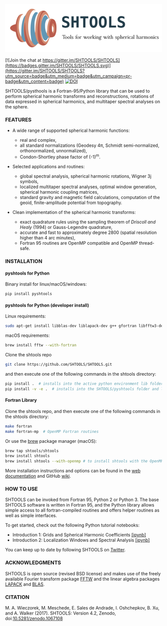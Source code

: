 ![LOGO](misc/logo.png)

[![Join the chat at https://gitter.im/SHTOOLS/SHTOOLS](https://badges.gitter.im/SHTOOLS/SHTOOLS.svg)](https://gitter.im/SHTOOLS/SHTOOLS?utm_source=badge&utm_medium=badge&utm_campaign=pr-badge&utm_content=badge)
[![DOI](https://zenodo.org/badge/doi/10.5281/zenodo.1067108.svg)](http://dx.doi.org/10.5281/zenodo.1067108)

SHTOOLS/pysthools is a Fortran-95/Python library that can be used to perform
spherical harmonic transforms and reconstructions, rotations of data expressed
in spherical harmonics, and multitaper spectral analyses on the sphere.

### FEATURES ###

* A wide range of supported spherical harmonic functions:
   * real and complex,
   * all standard normalizations (Geodesy 4&pi;, Schmidt semi-normalized, orthonormalized, unnormalized),
   * Condon-Shortley phase factor of (-1)<sup>m</sup>.

* Selected applications and routines:
   * global spectral analysis, spherical harmonic rotations, Wigner 3j symbols,
   * localized multitaper spectral analyses, optimal window generation, spherical harmonic coupling matrices,
   * standard gravity and magnetic field calculations, computation of the geoid, finite-amplitude potential from topography.

* Clean implementation of the spherical harmonic transforms:
  * exact quadrature rules using the sampling theorem of *Driscoll and Healy* (1994) or Gauss-Legendre quadrature,
  * accurate and fast to approximately degree 2800 (spatial resolution higher than 4 arc minutes),
  * Fortran 95 routines are OpenMP compatible and OpenMP thread-safe.

### INSTALLATION ###
#### pyshtools for Python ####
Binary install for linux/macOS/windows:
```bash
pip install pyshtools
```
#### pyshtools for Python (developer install) ####
Linux requirements:
```bash
sudo apt-get install libblas-dev liblapack-dev g++ gfortran libfftw3-dev tcsh
```
macOS requirements:
```bash
brew install fftw --with-fortran
```
Clone the shtools repo
```bash
git clone https://github.com/SHTOOLS/SHTOOLS.git
```
and then execute one of the following commands in the shtools directory:
```bash
pip install .  # installs into the active python environment lib folder
pip install -v -e .  # installs into the SHTOOLS/pyshtools folder and links to the active python environment
```
#### Fortran Library ####
Clone the shtools repo, and then execute one of the following commands in the shtools directory:
```bash
make fortran
make fortran-mp  # OpenMP Fortran routines
```
Or use the [brew](http://brew.sh/) package manager (macOS):
```bash
brew tap shtools/shtools
brew install shtools
brew install shtools --with-openmp # to install shtools with the OpenMP components.
```

More installation instructions and options can be found in the [web documentation](https://shtools.oca.eu) and GitHub 
[wiki](https://github.com/SHTOOLS/SHTOOLS/wiki).


### HOW TO USE ###

SHTOOLS can be invoked from Fortran 95, Python 2 or Python 3. The
base SHTOOLS software is written in Fortran 95, and the Python library allows
simple access to all fortran-compiled routines and offers helper routines as
well as simple interfaces.

To get started, check out the following Python tutorial notebooks:

* Introduction 1: Grids and Spherical Harmonic Coefficients [\[ipynb\]](examples/notebooks/Introduction-1.ipynb)
* Introduction 2: Localization Windows and Spectral Analysis [\[ipynb\]](examples/notebooks/Introduction-2.ipynb)

You can keep up to date by following SHTOOLS on [Twitter](https://twitter.com/pyshtools).

### ACKNOWLEDGMENTS ###
SHTOOLS is open source (revised BSD license) and makes use of the freely
available Fourier transform package
[FFTW](http://www.fftw.org) and the linear algebra packages
[LAPACK](http://www.netlib.org/lapack/) and
[BLAS](http://www.netlib.org/blas/).

### CITATION ###
M. A. Wieczorek, M. Meschede, E. Sales de Andrade, I. Oshchepkov, B. Xu, and A. Walker (2017). SHTOOLS: Version 4.2, Zenodo, doi:[10.5281/zenodo.1067108](http://doi.org/10.5281/zenodo.1067108)
